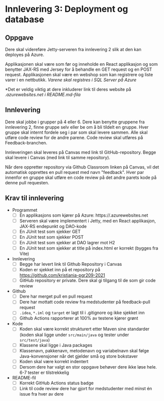 # Innlevering 3: Deployment og database

## Oppgave

Dere skal videreføre Jetty-serveren fra innlevering 2 slik at den kan deployes på Azure.

Applikasjonen skal være som før og inneholde en React applikasjon og som benytter JAX-RS med Jersey for å behandle en GET request og en POST request. Applikasjonen skal være en webshop som kan registrere og liste varer i en nettbutikk. *Varene skal registres i SQL Server på Azure*

*Det er veldig viktig at dere inkluderer link til deres website på *.azurewebsites.net i README.md-fila*

## Innlevering

Dere skal jobbe i grupper på 4 eller 6. Dere kan benytte gruppene fra innlevering 2, finne gruppe selv eller be om å bli tildelt en gruppe. Hver gruppe skal internt fordele seg i par som skal levere sammen. Alle skal utføre code review for de andre parene. Code review skal utføres på Feedback-branchen.

Innleveringen skal leveres på Canvas med link til GitHub-repository. Begge skal levere i Canvas (med link til samme repository).

Når dere oppretter repository via Github Classroom linken på Canvas, vil det automatisk opprettes en pull request med navn "feedback". Hver par innenfor en gruppe skal utføre en code review på det andre parets kode på denne pull requesten.

## Krav til innlevering

* Programmet
  * [ ] En applikasjons som kjører på Azure: https://<fyll ut>.azurewebsites.net
  * [ ] Serveren skal være implementert i Jetty, med en React applikasjon, JAX-RS endepunkt og DAO-kode
  * [ ] En JUnit test som sjekker GET
  * [ ] En JUnit test som sjekker POST
  * [ ] En JUnit test som sjekker at DAO lagrer mot H2
  * [ ] En JUnit test som sjekker at title på index.html er korrekt (bygges fra Vite)
* Innlevering
  * [ ] Begge har levert link til Github Repository i Canvas
  * [ ] Koden er sjekket inn på et repository på https://github.com/kristiania-pgr209-2021
  * [ ] GitHub repository er private. Dere skal gi tilgang til de som gir code review
* Github
  * [ ] Dere har merget pull en pull request
  * [ ] Dere har mottatt code review fra medstudenter på feedback-pull request
  * [ ] `.idea`, `*.iml` og `target` er lagt til i .gitignore og ikke sjekket inn
  * [ ] Github Actions rapporterer at 100% av testene kjører grønt
* Kode
  * [ ] Koden skal være korrekt strukturert etter Maven sine standarder (koden skal ligge under `src/main/java` og tester under `src/test/java`)
  * [ ] Klassene skal ligge i Java packages
  * [ ] Klassenavn, pakkenavn, metodenavn og variabelnavn skal følge Java-konvensjoner når det gjelder små og store bokstaver
  * [ ] Koden skal være korrekt indentert
  * [ ] Dersom dere har valgt en stor oppgave behøver dere ikke løse hele. 6-7 tester er tilstrekkelig
* README-fil
  * [ ] Korrekt GitHub Actions status badge
  * [ ] Link til code review dere har gjort for medstudenter med minst én issue fra hver av dere
